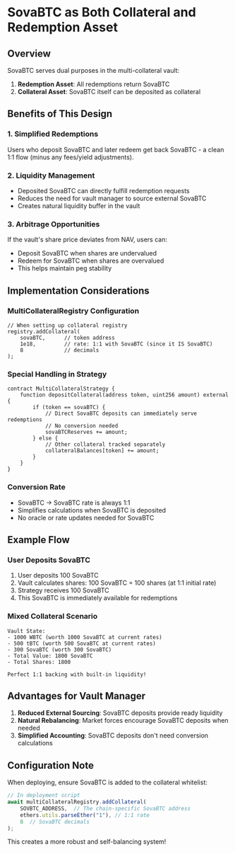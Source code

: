 # SovaBTC as Both Collateral and Redemption Asset

## Overview
SovaBTC serves dual purposes in the multi-collateral vault:
1. **Redemption Asset**: All redemptions return SovaBTC
2. **Collateral Asset**: SovaBTC itself can be deposited as collateral

## Benefits of This Design

### 1. Simplified Redemptions
Users who deposit SovaBTC and later redeem get back SovaBTC - a clean 1:1 flow (minus any fees/yield adjustments).

### 2. Liquidity Management
- Deposited SovaBTC can directly fulfill redemption requests
- Reduces the need for vault manager to source external SovaBTC
- Creates natural liquidity buffer in the vault

### 3. Arbitrage Opportunities
If the vault's share price deviates from NAV, users can:
- Deposit SovaBTC when shares are undervalued
- Redeem for SovaBTC when shares are overvalued
- This helps maintain peg stability

## Implementation Considerations

### MultiCollateralRegistry Configuration
```solidity
// When setting up collateral registry
registry.addCollateral(
    sovaBTC,      // token address
    1e18,         // rate: 1:1 with SovaBTC (since it IS SovaBTC)
    8             // decimals
);
```

### Special Handling in Strategy
```solidity
contract MultiCollateralStrategy {
    function depositCollateral(address token, uint256 amount) external {
        if (token == sovaBTC) {
            // Direct SovaBTC deposits can immediately serve redemptions
            // No conversion needed
            sovaBTCReserves += amount;
        } else {
            // Other collateral tracked separately
            collateralBalances[token] += amount;
        }
    }
}
```

### Conversion Rate
- SovaBTC → SovaBTC rate is always 1:1
- Simplifies calculations when SovaBTC is deposited
- No oracle or rate updates needed for SovaBTC

## Example Flow

### User Deposits SovaBTC
1. User deposits 100 SovaBTC
2. Vault calculates shares: 100 SovaBTC = 100 shares (at 1:1 initial rate)
3. Strategy receives 100 SovaBTC
4. This SovaBTC is immediately available for redemptions

### Mixed Collateral Scenario
```
Vault State:
- 1000 WBTC (worth 1000 SovaBTC at current rates)
- 500 tBTC (worth 500 SovaBTC at current rates)  
- 300 SovaBTC (worth 300 SovaBTC)
- Total Value: 1800 SovaBTC
- Total Shares: 1800

Perfect 1:1 backing with built-in liquidity!
```

## Advantages for Vault Manager

1. **Reduced External Sourcing**: SovaBTC deposits provide ready liquidity
2. **Natural Rebalancing**: Market forces encourage SovaBTC deposits when needed
3. **Simplified Accounting**: SovaBTC deposits don't need conversion calculations

## Configuration Note

When deploying, ensure SovaBTC is added to the collateral whitelist:
```javascript
// In deployment script
await multiCollateralRegistry.addCollateral(
    SOVBTC_ADDRESS,  // The chain-specific SovaBTC address
    ethers.utils.parseEther("1"), // 1:1 rate
    8  // SovaBTC decimals
);
```

This creates a more robust and self-balancing system!